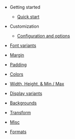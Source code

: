 <!-- docs/_sidebar.md -->

- Getting started

  - [Quick start](quickstart.md)

- Customization

  - [Configuration and options](config.md)

- [Font variants](font.md)
- [Margin](margin.md)
- [Padding](padding.md)
- [Colors](colors.md)
- [Width, Height, & Min / Max](height-width-min-max.md)
- [Display variants](display.md)
- [Backgrounds](background.md)
- [Transform](transform.md)

- [Misc](misc.md)

- [Formats](formats.md)
